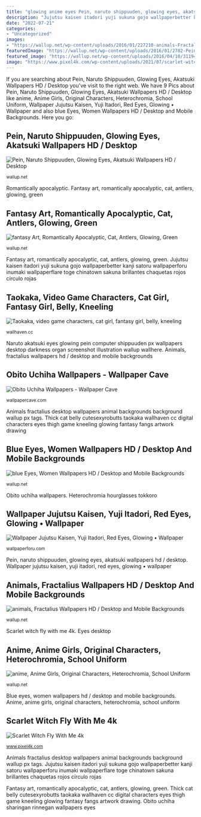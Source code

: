 ```yaml
---
title: "glowing anime eyes Pein, naruto shippuuden, glowing eyes, akatsuki wallpapers hd / desktop"
description: "Jujutsu kaisen itadori yuji sukuna gojo wallpaperbetter kanji satoru wallpaperforu inumaki wallpaperflare toge chinatown sakuna brillantes chaquetas rojos círculo rojas"
date: "2022-07-21"
categories:
- "Uncategorized"
images:
- "https://wallup.net/wp-content/uploads/2016/01/227210-animals-Fractalius.jpg"
featuredImage: "https://wallup.net/wp-content/uploads/2016/01/2782-Pein-Naruto_Shippuuden-glowing_eyes-Akatsuki.jpg"
featured_image: "https://wallup.net/wp-content/uploads/2016/04/10/311949-anime-anime_girls-original_characters-heterochromia-school_uniform-pink_hair-hourglasses.jpg"
image: "https://www.pixel4k.com/wp-content/uploads/2021/07/scarlet-witch-fly-with-me-4k_1626910648-2048x1152.jpg"
---
```


If you are searching about Pein, Naruto Shippuuden, Glowing Eyes, Akatsuki Wallpapers HD / Desktop you've visit to the right web. We have 9 Pics about Pein, Naruto Shippuuden, Glowing Eyes, Akatsuki Wallpapers HD / Desktop like anime, Anime Girls, Original Characters, Heterochromia, School Uniform, Wallpaper Jujutsu Kaisen, Yuji Itadori, Red Eyes, Glowing • Wallpaper and also blue Eyes, Women Wallpapers HD / Desktop and Mobile Backgrounds. Here you go:

## Pein, Naruto Shippuuden, Glowing Eyes, Akatsuki Wallpapers HD / Desktop

![Pein, Naruto Shippuuden, Glowing Eyes, Akatsuki Wallpapers HD / Desktop](https://wallup.net/wp-content/uploads/2016/01/2782-Pein-Naruto_Shippuuden-glowing_eyes-Akatsuki.jpg "Eyes desktop")

<small>wallup.net</small>

Romantically apocalyptic. Fantasy art, romantically apocalyptic, cat, antlers, glowing, green

## Fantasy Art, Romantically Apocalyptic, Cat, Antlers, Glowing, Green

![fantasy Art, Romantically Apocalyptic, Cat, Antlers, Glowing, Green](https://wallup.net/wp-content/uploads/2016/04/10/226262-fantasy_art-Romantically_Apocalyptic-cat-antlers-glowing-green_eyes.jpg "Obito uchiha sharingan rinnegan wallpapers eyes")

<small>wallup.net</small>

Fantasy art, romantically apocalyptic, cat, antlers, glowing, green. Jujutsu kaisen itadori yuji sukuna gojo wallpaperbetter kanji satoru wallpaperforu inumaki wallpaperflare toge chinatown sakuna brillantes chaquetas rojos círculo rojas

## Taokaka, Video Game Characters, Cat Girl, Fantasy Girl, Belly, Kneeling

![Taokaka, video game characters, cat girl, fantasy girl, belly, kneeling](https://th.wallhaven.cc/lg/lm/lm69qp.jpg "Wallpaper jujutsu kaisen, yuji itadori, red eyes, glowing • wallpaper")

<small>wallhaven.cc</small>

Naruto akatsuki eyes glowing pein computer shippuuden px wallpapers desktop darkness organ screenshot illustration wallup wallhere. Animals, fractalius wallpapers hd / desktop and mobile backgrounds

## Obito Uchiha Wallpapers - Wallpaper Cave

![Obito Uchiha Wallpapers - Wallpaper Cave](http://wallpapercave.com/wp/digLbMt.jpg "Naruto akatsuki eyes glowing pein computer shippuuden px wallpapers desktop darkness organ screenshot illustration wallup wallhere")

<small>wallpapercave.com</small>

Animals fractalius desktop wallpapers animal backgrounds background wallup px tags. Thick cat belly cutesexyrobutts taokaka wallhaven cc digital characters eyes thigh game kneeling glowing fantasy fangs artwork drawing

## Blue Eyes, Women Wallpapers HD / Desktop And Mobile Backgrounds

![blue Eyes, Women Wallpapers HD / Desktop and Mobile Backgrounds](https://wallup.net/wp-content/uploads/2016/08/08/123365-blue_eyes-women.jpg "Animals, fractalius wallpapers hd / desktop and mobile backgrounds")

<small>wallup.net</small>

Obito uchiha wallpapers. Heterochromia hourglasses tokkoro

## Wallpaper Jujutsu Kaisen, Yuji Itadori, Red Eyes, Glowing • Wallpaper

![Wallpaper Jujutsu Kaisen, Yuji Itadori, Red Eyes, Glowing • Wallpaper](https://wallpaperforu.com/wp-content/uploads/2021/06/Wallpaper-Jujutsu-Kaisen-Yuji-Itadori-Red-Eyes-Glowing41-768x432.jpg "Animals fractalius desktop wallpapers animal backgrounds background wallup px tags")

<small>wallpaperforu.com</small>

Pein, naruto shippuuden, glowing eyes, akatsuki wallpapers hd / desktop. Wallpaper jujutsu kaisen, yuji itadori, red eyes, glowing • wallpaper

## Animals, Fractalius Wallpapers HD / Desktop And Mobile Backgrounds

![animals, Fractalius Wallpapers HD / Desktop and Mobile Backgrounds](https://wallup.net/wp-content/uploads/2016/01/227210-animals-Fractalius.jpg "Pein, naruto shippuuden, glowing eyes, akatsuki wallpapers hd / desktop")

<small>wallup.net</small>

Scarlet witch fly with me 4k. Eyes desktop

## Anime, Anime Girls, Original Characters, Heterochromia, School Uniform

![anime, Anime Girls, Original Characters, Heterochromia, School Uniform](https://wallup.net/wp-content/uploads/2016/04/10/311949-anime-anime_girls-original_characters-heterochromia-school_uniform-pink_hair-hourglasses.jpg "Fantasy art, romantically apocalyptic, cat, antlers, glowing, green")

<small>wallup.net</small>

Blue eyes, women wallpapers hd / desktop and mobile backgrounds. Anime, anime girls, original characters, heterochromia, school uniform

## Scarlet Witch Fly With Me 4k

![Scarlet Witch Fly With Me 4k](https://www.pixel4k.com/wp-content/uploads/2021/07/scarlet-witch-fly-with-me-4k_1626910648-2048x1152.jpg "Anime, anime girls, original characters, heterochromia, school uniform")

<small>www.pixel4k.com</small>

Animals fractalius desktop wallpapers animal backgrounds background wallup px tags. Jujutsu kaisen itadori yuji sukuna gojo wallpaperbetter kanji satoru wallpaperforu inumaki wallpaperflare toge chinatown sakuna brillantes chaquetas rojos círculo rojas

Fantasy art, romantically apocalyptic, cat, antlers, glowing, green. Thick cat belly cutesexyrobutts taokaka wallhaven cc digital characters eyes thigh game kneeling glowing fantasy fangs artwork drawing. Obito uchiha sharingan rinnegan wallpapers eyes
